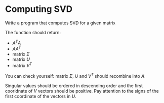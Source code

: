# Computing SVD

Write a program that computes SVD for a given matrix

The function should return:

* $A^T A$
* $A A^T$
* matrix $\Sigma$
* matrix $U$
* matrix $V^T$

You can check yourself: matrix $\Sigma$, $U$ and $V^T$ should recombine into $A$.

Singular values should be ordered in descending order and the first cooridnate of $V$ vectors should be positive. Pay attention to the signs of the first coordinate of the vectors in $U$.

